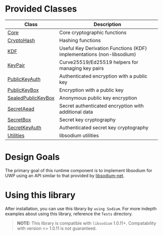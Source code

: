 # Provided Classes

| Class | Description  |
|-------|--------------|
| [Core](Core.md) | Core cryptographic functions |
| [CryptoHash](CryptoHash.md) | Hashing functions|
| [KDF](KDF.md) | Useful Key Derivation Functions (KDF) implementations (non-libsodium) |
| [KeyPair](KeyPair) | Curve25519/Ed25519 helpers for managing key pairs|
| [PublicKeyAuth](PublicKeyAuth.md) | Authenticated encryption with a public key|
| [PublicKeyBox](PublicKeyAuth.md) | Encryption with a public key |
| [SealedPublicKeyBox](SealedPublicKeyBox.md) | Anonymous public key encryption |
| [SecretAead](SecretAead.md) | Secret authenticated encryption with additional data |
| [SecretBox](SecretBox.md) | Secret key cryptography |
| [SecretKeyAuth](SecretKeyAuth.md) | Authenticated secret key cryptography |
| [Utilities](Utilities.md) | libsodium utilities |

# Design Goals

The primary goal of this runtime component is to implement libsodium for UWP using an API similar to that provided by [libsodium-net](https://github.com/adamcaudill/libsodium-net).

# Using this library

After installation, you can use this library by `using Sodium`. For more indepth examples about using this library, reference the `Tests` directory.

> __NOTE:__ This library is compatible with `libsodium` 1.0.11+. Compatability with version <= 1.0.11 is not guaranteed.